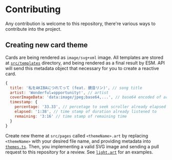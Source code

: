 # Contributing

Any contribution is welcome to this repository, there're various ways to contribute into the project.

## Creating new card theme

Cards are being rendered as `image/svg+xml` image. All templates are stored at [`src/templates`](./src/templates) directory, and being rendered as a final result by ESM. API will send this metadata object that necessary for you to create a reactive card.

```js
{
  title: '私をAKIBAにつれてって (feat. 鏡音リン)', // song title
  artist: 'Wonderful★opportunity!', // artist
  coverImageData: 'data:image/jpeg;base64,...', // base64 encoded of artwork
  timestamp: {
    percentage: '33.33', // percetage to seek scroller already elapsed
    elapsed: '1:38', // time stamp of duration already listened to
    remaining: '3:16' // time stamp of remaining time
  }
}
```

Create new theme at `src/pages` called `<themeName>.art` by replacing `<themeName>` with your desired file name, and providing metadata into [`themes.ts`](./src/core/constants/themes.ts). Then, you implementing a valid SVG image and sending a pull request to this repository for a review. See [`light.art`](./src/templates/light.art) for an examples.
